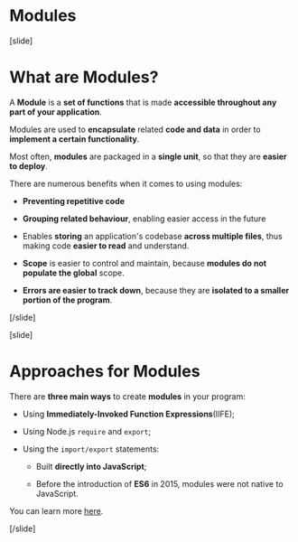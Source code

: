# Modules

[slide]

# What are Modules?

A **Module** is a **set of functions** that is made **accessible throughout any part of your application**.

Modules are used to **encapsulate** related **code and data** in order to **implement a certain functionality**.

Most often, **modules** are packaged in a **single unit**, so that they are **easier to deploy**.

There are numerous benefits when it comes to using modules:

- **Preventing repetitive code**

- **Grouping related behaviour**, enabling easier access in the future

- Enables **storing** an application's codebase **across multiple files**, thus making code **easier to read** and understand.
  
- **Scope** is easier to control and maintain, because **modules do not populate the global** scope.
  
- **Errors are easier to track down**, because they are **isolated to a smaller portion of the program**.


[/slide]

[slide]

# Approaches for Modules

There are **three main ways** to create **modules** in your program:

- Using **Immediately-Invoked Function Expressions**\(IIFE\);

- Using Node.js `require` and `export`;

- Using the `import/export` statements:
  
    - Built **directly into JavaScript**;

    - Before the introduction of **ES6** in 2015, modules were not native to JavaScript. 
    
You can learn more [here](https://en.wikipedia.org/wiki/ECMAScript#6th_Edition_–_ECMAScript_2015).


[/slide]